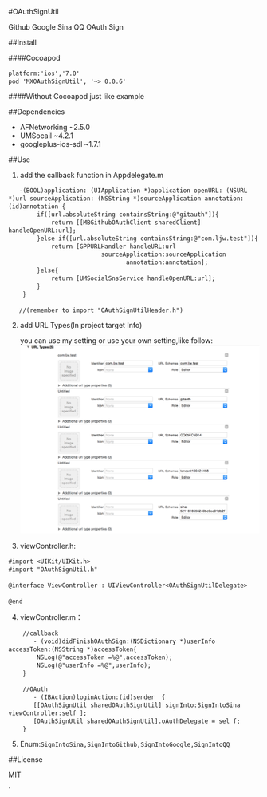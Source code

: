 #OAuthSignUtil

Github Google Sina QQ OAuth Sign

##Install

####Cocoapod
	
	platform:'ios','7.0'
	pod 'MXOAuthSignUtil', '~> 0.0.6'

####Without Cocoapod
	just like example

##Dependencies

- AFNetworking  ~2.5.0
- UMSocail  ~4.2.1
- googleplus-ios-sdl  ~1.7.1

##Use

1. add the callback function in Appdelegate.m

```    
   -(BOOL)application: (UIApplication *)application openURL: (NSURL *)url sourceApplication: (NSString *)sourceApplication annotation: (id)annotation {
        if([url.absoluteString containsString:@"gitauth"]){
            return [[MBGithubOAuthClient sharedClient] handleOpenURL:url];
        }else if([url.absoluteString containsString:@"com.ljw.test"]){
            return [GPPURLHandler handleURL:url
                          sourceApplication:sourceApplication
                                 annotation:annotation];
        }else{
            return [UMSocialSnsService handleOpenURL:url];
        }
    }

   //(remember to import "OAuthSignUtilHeader.h")
```

2. add URL Types(In project target Info)

   you can use my setting or use your own setting,like follow: 
	![](https://github.com/mexiQQ/OAuthSignUtil/blob/master/1.png)

3. viewController.h:

``` 
#import <UIKit/UIKit.h>
#import "OAuthSignUtil.h"

@interface ViewController : UIViewController<OAuthSignUtilDelegate>

@end
```

4. viewController.m：

```
	//callback
	   - (void)didFinishOAuthSign:(NSDictionary *)userInfo accessToken:(NSString *)accessToken{
	    NSLog(@"accessToken =%@",accessToken);
	    NSLog(@"userInfo =%@",userInfo);
	}

    //OAuth
       - (IBAction)loginAction:(id)sender  {
       [[OAuthSignUtil sharedOAuthSignUtil] signInto:SignIntoSina viewController:self ];
       [OAuthSignUtil sharedOAuthSignUtil].oAuthDelegate = sel f;
 	}

```  
   
5. Enum:`SignIntoSina,SignIntoGithub,SignIntoGoogle,SignIntoQQ`

##License

MIT












`
